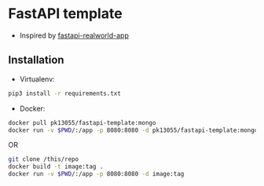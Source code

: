 # FastAPI template

- Inspired by
  [fastapi-realworld-app](https://github.com/markqiu/fastapi-mongodb-realworld-example-app/)

## Installation

- Virtualenv:

```bash
pip3 install -r requirements.txt
```

- Docker:

```bash
docker pull pk13055/fastapi-template:mongo
docker run -v $PWD/:/app -p 8080:8080 -d pk13055/fastapi-template:mongo
```

OR

```bash
git clone /this/repo
docker build -t image:tag .
docker run -v $PWD/:/app -p 8080:8080 -d image:tag
```


